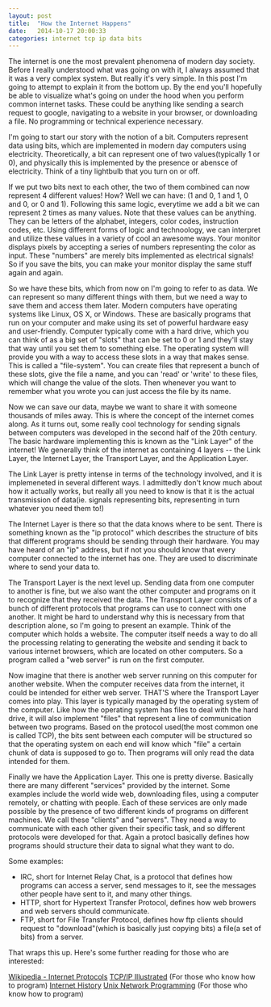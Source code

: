```yaml
---
layout: post
title:  "How the Internet Happens"
date:   2014-10-17 20:00:33
categories: internet tcp ip data bits 
---
```

The internet is one the most prevalent phenomena of modern day society. Before I really understood what was going on with it, I always assumed that it was a very complex system. But really it's very simple. In this post I'm going to attempt to explain it from the bottom up. By the end you'll hopefully be able to visualize what's going on under the hood when you perform common internet tasks. These could be anything like sending a search request to google, navigating to a website in your browser, or downloading a file. No programming or technical experience necessary.

I'm going to start our story with the notion of a bit. Computers represent data using bits, which are implemented in modern day computers using electricity. Theoretically, a bit can represent one of two values(typically 1 or 0), and physically this is implemented by the presence or abensce of electricity. Think of a tiny lightbulb that you turn on or off.

If we put two bits next to each other, the two of them combined can now represent 4 different values! How? Well we can have: (1 and 0, 1 and 1, 0 and 0, or 0 and 1). Following this same logic, everytime we add a bit we can represent 2 times as many values. Note that these values can be anything. They can be letters of the alphabet, integers, color codes, instruction codes, etc. Using different forms of logic and technoology, we can interpret and utilize these values in a variety of cool an awesome ways. Your monitor displays pixels by accepting a series of numbers representing the color as input. These "numbers" are merely bits implemented as electrical signals! So if you save the bits, you can make your monitor display the same stuff again and again.

So we have these bits, which from now on I'm going to refer to as data. We can represent so many different things with them, but we need a way to save them and access them later. Modern computers have operating systems like Linux, OS X, or Windows. These are basically programs that run on your computer and make using its set of powerful hardware easy and user-friendly. Computer typically come with a hard drive, which you can think of as a big set of "slots" that can be set to 0 or 1 and they'll stay that way until you set them to something else. The operating system will provide you with a way to access these slots in a way that makes sense. This is called a "file-system". You can create files that represent a bunch of these slots, give the file a name, and you can 'read' or 'write' to these files, which will change the value of the slots. Then whenever you want to remember what you wrote you can just access the file by its name.

Now we can save our data, maybe we want to share it with someone thousands of miles away. This is where the concept of the internet comes along. As it turns out, some really cool technology for sending signals between computers was developed in the second half of the 20th century. The basic hardware implementing this is known as the "Link Layer" of the internet! We generally think of the internet as containing 4 layers -- the Link Layer, the Internet Layer, the Transport Layer, and the Application Layer.

The Link Layer is pretty intense in terms of the technology involved, and it is implemeneted in several different ways. I admittedly don't know much about how it actually works, but really all you need to know is that it is the actual transmission of data(ie. signals representing bits, representing in turn whatever you need them to!)

The Internet Layer is there so that the data knows where to be sent. There is something known as the "ip protocol" which describes the structure of bits that different programs should be sending through their hardware. You may have heard of an "ip" address, but if not you should know that every computer connected to the internet has one. They are used to discriminate where to send your data to.

The Transport Layer is the next level up. Sending data from one computer to another is fine, but we also want the other computer and programs on it to recognize that they received the data. The Transport Layer consists of a bunch of different protocols that programs can use to connect with one another. It might be hard to understand why this is necessary from that description alone, so I'm going to present an example. Think of the computer which holds a website. The computer itself needs a way to do all the processing relating to generating the website and sending it back to various internet browsers, which are located on other computers. So a program called a "web server" is run on the first computer.

Now imagine that there is another web server running on this computer for another website. When the computer receives data from the internet, it could be intended for either web server. THAT'S where the Transport Layer comes into play. This layer is typically managed by the operating system of the computer. Like how the operating system has files to deal with the hard drive, it will also implement "files" that represent a line of communication between two programs. Based on the protocol used(the most common one is called TCP), the bits sent between each computer will be structured so that the operating system on each end will know which "file" a certain chunk of data is supposed to go to. Then programs will only read the data intended for them.

Finally we have the Application Layer. This one is pretty diverse. Basically there are many different "services" provided by the internet. Some examples include the world wide web, downloading files, using a computer remotely, or chatting with people. Each of these services are only made possible by the presence of two different kinds of programs on different machines. We call these "clients" and "servers". They need a way to communicate with each other given their specific task, and so different protocols were developed for that. Again a protocl basically defines how programs should structure their data to signal what they want to do.

Some examples:

* IRC, short for Internet Relay Chat, is a protocol that defines how programs can access a server, send messages to it, see the messages other people have sent to it, and many other things.
* HTTP, short for Hypertext Transfer Protocol, defines how web browers and web servers should communicate.
* FTP, short for File Transfer Protocol, defines how ftp clients should request to "download"(which is basically just copying bits) a file(a set of bits) from a server.

That wraps this up. Here's some further reading for those who are interested:

[Wikipedia - Internet Protocols](http://en.wikipedia.org/wiki/Internet_protocol_suite#Abstraction_layers)
[TCP/IP Illustrated](https://leaksource.files.wordpress.com/2014/08/tcp_ip-illustrated-vol-3.pdf) (For those who know how to program)
[Internet History](http://www.livinginternet.com/i/ii.htm)
[Unix Network Programming](http://scoecomp.files.wordpress.com/2014/02/2003-unix-network-programming-vol-1-3rd-ed.pdf) (For those who know how to program)

